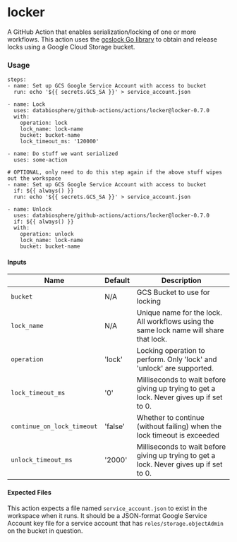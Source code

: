 # locker

A GitHub Action that enables serialization/locking of one or more workflows.
This action uses the [gcslock Go library](https://github.com/marcacohen/gcslock/blob/master/LICENSE) to obtain and release locks using a Google Cloud Storage bucket.

### Usage

```
steps:
- name: Set up GCS Google Service Account with access to bucket
  run: echo '${{ secrets.GCS_SA }}' > service_account.json

- name: Lock
  uses: databiosphere/github-actions/actions/locker@locker-0.7.0
  with:
    operation: lock
    lock_name: lock-name
    bucket: bucket-name
    lock_timeout_ms: '120000'

- name: Do stuff we want serialized
  uses: some-action

# OPTIONAL, only need to do this step again if the above stuff wipes out the workspace
- name: Set up GCS Google Service Account with access to bucket
  if: ${{ always() }}
  run: echo '${{ secrets.GCS_SA }}' > service_account.json

- name: Unlock
  uses: databiosphere/github-actions/actions/locker@locker-0.7.0
  if: ${{ always() }}
  with:
    operation: unlock
    lock_name: lock-name
    bucket: bucket-name
```

#### Inputs
| Name | Default | Description|
| ---- | ------- | ---------- |
| `bucket` | N/A | GCS Bucket to use for locking |
| `lock_name` | N/A | Unique name for the lock. All workflows using the same lock name will share that lock. |
| `operation` | 'lock' | Locking operation to perform. Only 'lock' and 'unlock' are supported. |
| `lock_timeout_ms` | '0' | Milliseconds to wait before giving up trying to get a lock. Never gives up if set to 0. |
| `continue_on_lock_timeout` | 'false' | Whether to continue (without failing) when the lock timeout is exceeded |
| `unlock_timeout_ms` | '2000' | Milliseconds to wait before giving up trying to get a lock. Never gives up if set to 0. |

#### Expected Files

This action expects a file named `service_account.json` to exist in the workspace when it runs. It should be a JSON-format Google Service Account key file for a service account that has `roles/storage.objectAdmin` on the bucket in question.
